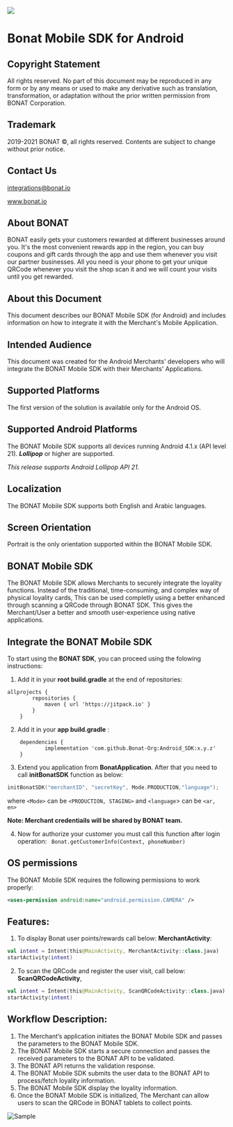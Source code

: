 [![](https://jitpack.io/v/Bonat-Org/Android_SDK.svg)](https://jitpack.io/#Bonat-Org/Android_SDK)

# Bonat Mobile SDK for Android

## Copyright Statement

All rights reserved. No part of this document may be reproduced in any form or by any means or used to make any derivative such as
translation, transformation, or adaptation without the prior written permission from BONAT Corporation.

## Trademark

2019-2021 BONAT ©, all rights reserved. Contents are subject to change without prior notice.

## Contact Us

integrations@bonat.io

www.bonat.io

## About BONAT

BONAT easily gets your customers rewarded at different businesses around you.
It's the most convenient rewards app in the region, you can buy coupons and gift cards through the app and use them whenever you visit our partner businesses.
All you need is your phone to get your unique QRCode whenever you visit the shop scan it and we will count your visits until you get rewarded.

## About this Document

This document describes our BONAT Mobile SDK (for Android) and includes information on how to integrate it with the Merchant's Mobile Application.

## Intended Audience

This document was created for the Android Merchants' developers who will integrate the BONAT Mobile SDK with their Merchants' Applications.

## Supported Platforms

The first version of the solution is available only for the Android OS.

## Supported Android Platforms

The BONAT Mobile SDK supports all devices running Android 4.1.x (API level 21). _**Lollipop**_ or higher are supported.

_This release supports Android Lollipop API 21._

## Localization

The BONAT Mobile SDK supports both English and Arabic languages.

## Screen Orientation

Portrait is the only orientation supported within the BONAT Mobile SDK.

## BONAT Mobile SDK

The BONAT Mobile SDK allows Merchants to securely integrate the loyality functions. Instead of the traditional, time-consuming, and complex way of physical loyality cards, This can be used completly using a better enhanced through scanning a QRCode through BONAT SDK. This gives the Merchant/User a better and smooth user-experience using native applications.

## Integrate the BONAT Mobile SDK

To start using the **BONAT SDK**, you can proceed using the folowing instructions:

1. Add it in your **root build.gradle** at the end of repositories:

```
allprojects {
		repositories {
			maven { url 'https://jitpack.io' }
		}
	}
```

2. Add it in your **app build.gradle** :

```
	dependencies {
	        implementation 'com.github.Bonat-Org:Android_SDK:x.y.z'
	}
```

3. Extend you application from **BonatApplication**. After that you need to call **initBonatSDK** function as below:

```kotlin
initBonatSDK("merchantID", "secretKey", Mode.PRODUCTION,"language");
```

where `<Mode>` can be `<PRODUCTION, STAGING>` and `<language`> can be `<ar, en>`

**Note: Merchant credentiails will be shared by BONAT team.**

4. Now for authorize your customer you must call this function after login operation:
   ` Bonat.getCustomerInfo(Context, phoneNumber)`

## OS permissions

The BONAT Mobile SDK requires the following permissions to work properly:

```xml
<uses-permission android:name="android.permission.CAMERA" />
```

## Features:

1. To display Bonat user points/rewards call below: **MerchantActivity**:

```kotlin
val intent = Intent(this@MainActivity, MerchantActivity::class.java)
startActivity(intent)
```

2. To scan the QRCode and register the user visit, call below: **ScanQRCodeActivity**,

```kotlin
val intent = Intent(this@MainActivity, ScanQRCodeActivity::class.java)
startActivity(intent)
```
## Workflow Description:

1. The Merchant’s application initiates the BONAT Mobile SDK and passes the parameters to the BONAT Mobile SDK.
2. The BONAT Mobile SDK starts a secure connection and passes the received parameters to the BONAT API to be validated.
3. The BONAT API returns the validation response.
4. The BONAT Mobile SDK submits the user data to the BONAT API to process/fetch loyality information.
5. The BONAT Mobile SDK display the loyality information.
6. Once the BONAT Mobile SDK is initialized, The Merchant can allow users to scan the QRCode in BONAT tablets to collect points.



![Sample](https://github.com/Bonat-Org/Android_SDK/tree/master/video/20210912-075157.gif)
